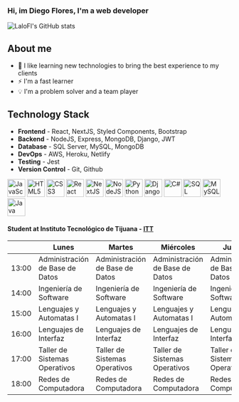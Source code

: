 ### Hi, im Diego Flores, I'm a web developer

![LaloFl's GitHub stats](https://github-readme-stats.vercel.app/api?username=LaloFl&show_icons=true)

## About me

- 📓 I like learning new technologies to bring the best experience to my clients
- ⚡ I'm a fast learner
- 💡 I'm a problem solver and a team player

## Technology Stack

- **Frontend** - React, NextJS, Styled Components, Bootstrap
- **Backend** - NodeJS, Express, MongoDB, Django, JWT
- **Database** - SQL Server, MySQL, MongoDB
- **DevOps** - AWS, Heroku, Netlify
- **Testing** - Jest
- **Version Control** - Git, Github

<div>
<!-- Javascript -->
<img src="https://img.icons8.com/color/48/000000/javascript.png" alt="JavaScript" width="40px" height="40px" />
<!-- HTML5 -->
<img src="https://img.icons8.com/color/48/000000/html-5.png" alt="HTML5" width="40px" height="40px" />
<!-- CSS3 --> 
<img src="https://img.icons8.com/color/48/000000/css3.png" alt="CSS3" width="40px" height="40px" />
<!-- React -->
<img src="https://icons-for-free.com/iconfiles/png/512/design+development+facebook+framework+mobile+react+icon-1320165723839064798.png" alt="React" width="40px" height="40px" />
<!-- NextJS --> 
<img src="https://uxwing.com/wp-content/themes/uxwing/download/10-brands-and-social-media/nextjs.png" alt="NextJS" width="40px" height="40px" />
<!-- NodeJS -->
<img src="https://img.icons8.com/color/48/000000/nodejs.png" alt="NodeJS" width="40px" height="40px" />
<!-- Python -->
<img src="https://img.icons8.com/color/48/000000/python.png" alt="Python" width="40px" height="40px" />
<!-- Django -->
<img src="https://img.icons8.com/color/48/000000/django.png" alt="Django" width="40px" height="40px" />
<!-- C# -->
<img src="https://img.icons8.com/color/48/000000/c-sharp-logo.png" alt="C#" width="40px" height="40px" />
<!-- SQL Server -->
<img src="https://www.svgrepo.com/show/303229/microsoft-sql-server-logo.svg" alt="SQL Server" width="40px" height="40px" />
<!-- MySQL -->
<img src="https://styles.redditmedia.com/t5_2qm6k/styles/communityIcon_dhjr6guc03x51.png" alt="MySQL" width="40px" height="40px" />
<!-- Java -->
<img src="https://img.icons8.com/color/48/000000/java.png" alt="Java" width="40px" height="40px" />
</div>

#### Student at **Instituto Tecnológico de Tijuana** - [ITT](https://www.tijuana.tecnm.mx/)

|       | Lunes                           | Martes                          | Miércoles                       | Jueves                          | Viernes                         |
| ----- | ------------------------------- | ------------------------------- | ------------------------------- | ------------------------------- | ------------------------------- |
| 13:00 | Administración de Base de Datos | Administración de Base de Datos | Administración de Base de Datos | Administración de Base de Datos | Administración de Base de Datos |
| 14:00 | Ingeniería de Software          | Ingeniería de Software          | Ingeniería de Software          | Ingeniería de Software          | Ingeniería de Software          |
| 15:00 | Lenguajes y Automatas I         | Lenguajes y Automatas I         | Lenguajes y Automatas I         | Lenguajes y Automatas I         | Lenguajes y Automatas I         |
| 16:00 | Lenguajes de Interfaz           | Lenguajes de Interfaz           | Lenguajes de Interfaz           | Lenguajes de Interfaz           |                                 |
| 17:00 | Taller de Sistemas Operativos   | Taller de Sistemas Operativos   | Taller de Sistemas Operativos   | Taller de Sistemas Operativos   |                                 |
| 18:00 | Redes de Computadora            | Redes de Computadora            | Redes de Computadora            | Redes de Computadora            | Redes de Computadora            |
